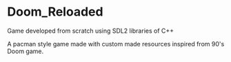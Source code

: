 # Doom_Reloaded
Game developed from scratch using SDL2 libraries of C++

A pacman style game made with custom made resources inspired from 90's Doom game. 
